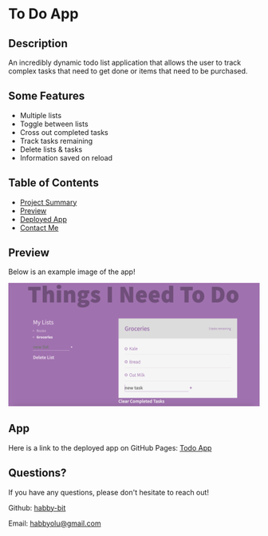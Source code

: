 # To Do App

## Description

An incredibly dynamic todo list application that allows the user to track complex tasks that need to get done or items that need to be purchased.

## Some Features

* Multiple lists
* Toggle between lists
* Cross out completed tasks 
* Track tasks remaining
* Delete lists & tasks
* Information saved on reload

## Table of Contents

* [Project Summary](#description)
* [Preview](#preview)
* [Deployed App](#app)
* [Contact Me](#questions)
  
## Preview

Below is an example image of the app!

![TodoApp Still Example](ToDoAppStill.png)


## App

Here is a link to the deployed app on GitHub Pages: 
[Todo App](https://habby-bit.github.io/ThingsToDo/)

## Questions?

If you have any questions, please don't hesitate to reach out!

Github: [habby-bit](https://github.com/habby-bit)
  
Email: [habbyolu@gmail.com](habbyolu@gmail.com)

